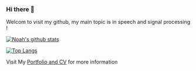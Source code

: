 ### Hi there 👋

Welcom to visit my github, my main topic is in speech and signal processing !

[![Noah's github stats](https://github-readme-stats.vercel.app/api?username=v-nhandt21&count_private=true&theme=radical&show_icons=true)](https://github.com/anuraghazra/github-readme-stats)

[![Top Langs](https://github-readme-stats.vercel.app/api/top-langs/?username=v-nhandt21&layout=compact)](https://github.com/anuraghazra/github-readme-stats)

Visit My [Portfolio and CV](https://v-nhandt21.github.io/) for more information
<!--
**tranctan/tranctan** is a ✨ _special_ ✨ repository because its `README.md` (this file) appears on your GitHub profile.

Here are some ideas to get you started:

- 🔭 I’m currently working on ...
- 🌱 I’m currently learning ...
- 👯 I’m looking to collaborate on ...
- 🤔 I’m looking for help with ...
- 💬 Ask me about ...
- 📫 How to reach me: ...
- 😄 Pronouns: ...
- ⚡ Fun fact: ...
-->
